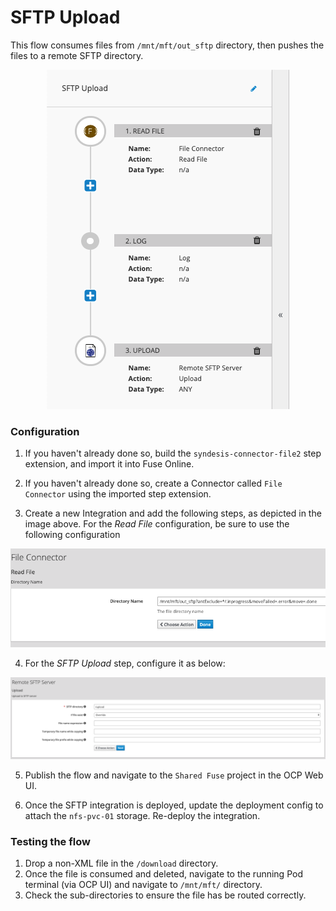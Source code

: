 SFTP Upload
=============

This flow consumes files from `/mnt/mft/out_sftp` directory, then pushes the files to a remote SFTP directory.

<p align="center">
  <img src="images/sftp-upload-flow.png"/>
</p>

### Configuration

1. If you haven't already done so, build the `syndesis-connector-file2` step extension, and import it into Fuse Online.

2. If you haven't already done so, create a Connector called `File Connector` using the imported step extension.

3. Create a new Integration and add the following steps, as depicted in the image above.  For the *Read File* configuration, be sure to use the following configuration

<p align="center">
  <img src="images/sftp-upload-read-file.png"/>
</p>

4. For the *SFTP Upload* step, configure it as below:

<p align="center">
  <img src="images/sftp-upload-config.png"/>
</p>

5. Publish the flow and navigate to the `Shared Fuse` project in the OCP Web UI.

6. Once the SFTP integration is deployed, update the deployment config to attach the `nfs-pvc-01` storage.  Re-deploy the integration.

### Testing the flow

1.  Drop a non-XML file in the `/download` directory.
2. Once the file is consumed and deleted, navigate to the running Pod terminal (via OCP UI) and navigate to `/mnt/mft/` directory.  
3. Check the sub-directories to ensure the file has be routed correctly.
